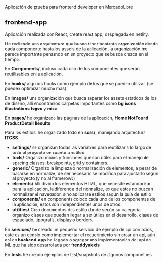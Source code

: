Aplicación de prueba para frontend developer en MercadoLibre

## frontend-app

Aplicación realizada con React, create react app, desplegada en netlify.

He realizado una arquitectura que busca tener bastante organización desde cada componente hasta los assets de la aplicación, la organización me parece importante pensando en un proyecto que se busca crezca en el tiempo.

En **Components/**, incluso cada uno de los componentes que serán reutilizables en la aplicación.

En **hooks/** algunos hooks como ejemplo de los que se pueden utilizar, (se pueden optimizar mucho más)

En **images/** una organización que busca separar los assets estaticos de los de diseño, allí encontramos carpetas importantes como **bg** **icons** **illustrations** **logos** y **misc**

En **pages/** he organizado las páginas de la aplicación, **Home** **NotFound** **ProductDetail** **Results**

Para los estilos, he organizado todo en **scss/**, manejando arquitectura **ITCSS**,

- **settings/** se organizan todas las variables para reutilizar a lo largo de todo el proyecto en cuanto a estilos
- **tools/** Organizo mixins y funciones que son útiles para el manejo de spacing classes, breakpoints, grid y containers.
- **generic/** Organizo la limpieza o normalización de elementos, a pesar de basarse en normalize, de ser necesario se modifica para ajustarlo según al proyecto (y no al framerowk)
- **elements/** Allí divido los elementos HTML, que necesite estandarizar para la aplicación, la diferencia del normalize, es que estos no buscan normalizar el navegador, sino aplicarse estilos según la guía de estilo
- **components/** en components coloco cada uno de los componentes de la aplicación, estos son independientes unos de otros.
- **utilities/** Creo documentos des estilo donde según su categoría organizo clases que puedan llegar a ser útiles en el desarrollo, clases de espaciado, tipografía, display o borders.

En **services/** he creado un pequeño servicio de ejemplo de api con axios, este es un ejmplo como implementar el requerimiento sin crear un api, aún así en **backend-app** he llegado a agregar una implementación del api de ML que ha sido desarrollada por **frenddyalexis**

En **tests** he creado ejemplos de test/snapshots de algunos componetnes
